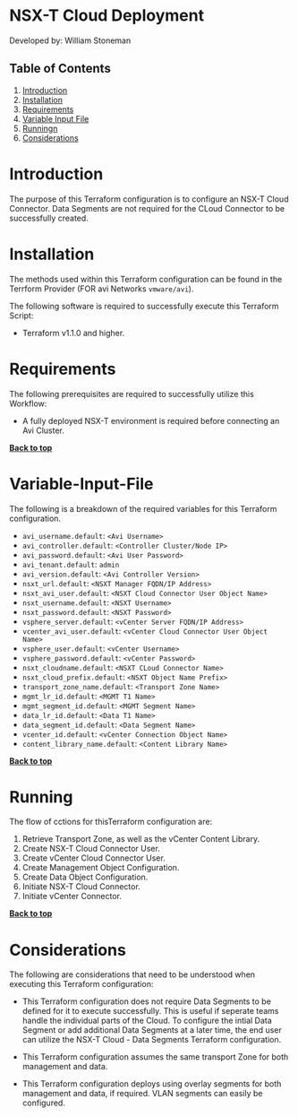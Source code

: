 # NSX-T Cloud Deployment

Developed by: William Stoneman  

## Table of Contents
1.	[Introduction](#Introduction)
1.	[Installation](#Installation)
1.	[Requirements](#Requirements)
1.	[Variable Input File](#Variable-Input-File)
1.	[Runningn](#Running)
1.	[Considerations](#Considerations)

# Introduction

The purpose of this Terraform configuration is to configure an NSX-T Cloud Connector. Data Segments are not required for the CLoud Connector to be successfully created.

# Installation

The methods used within this Terraform configuration can be found in the Terrform Provider (FOR avi Networks `vmware/avi`). 

The following software is required to successfully execute this Terraform Script:
- Terraform v1.1.0 and higher.

# Requirements

The following prerequisites are required to successfully utilize this Workflow:

* A fully deployed NSX-T environment is required before connecting an Avi Cluster.

**[Back to top](#table-of-contents)**

# Variable-Input-File

The following is a breakdown of the required variables for this Terraform configuration.

* `avi_username.default`: `<Avi Username>`  
* `avi_controller.default`: `<Controller Cluster/Node IP>`   
* `avi_password.default`: `<Avi User Password>`   
* `avi_tenant.default`: `admin`
* `avi_version.default`: `<Avi Controller Version>`  
* `nsxt_url.default`: `<NSXT Manager FQDN/IP Address>`  
* `nsxt_avi_user.default`: `<NSXT Cloud Connector User Object Name>`  
* `nsxt_username.default`: `<NSXT Username>`  
* `nsxt_password.default`: `<NSXT Password>`  
* `vsphere_server.default`: `<vCenter Server FQDN/IP Address>`  
* `vcenter_avi_user.default`: `<vCenter Cloud Connector User Object Name>`  
* `vsphere_user.default`: `<vCenter Username>`  
* `vsphere_password.default`: `<vCenter Password>`  
* `nsxt_cloudname.default`: `<NSXT CLoud Connector Name>`  
* `nsxt_cloud_prefix.default`: `<NSXT Object Name Prefix>`  
* `transport_zone_name.default`: `<Transport Zone Name>`  
* `mgmt_lr_id.default`: `<MGMT T1 Name>`  
* `mgmt_segment_id.default`: `<MGMT Segment Name>`  
* `data_lr_id.default`: `<Data T1 Name>`  
* `data_segment_id.default`: `<Data Segment Name>`  
* `vcenter_id.default`: `<vCenter Connection Object Name>`  
* `content_library_name.default`: `<Content Library Name>`  

**[Back to top](#table-of-contents)**

# Running

The flow of cctions for thisTerraform configuration are:

1. Retrieve Transport Zone, as well as the vCenter Content Library.
2. Create NSX-T Cloud Connector User.
3. Create vCenter Cloud Connector User.
4. Create Management Object Configuration.
5. Create Data Object Configuration.
6. Initiate NSX-T Cloud Connector.
7. Initiate vCenter Connector.

**[Back to top](#table-of-contents)**

# Considerations

The following are considerations that need to be understood when executing this Terraform configuration:

* This Terraform configuration does not require Data Segments to be defined for it to execute successfully. This is useful if seperate teams handle the individual parts of the Cloud. To configure the intial Data Segment or add additional Data Segments at a later time, the end user can utilize the NSX-T Cloud - Data Segments Terraform configuration.

* This Terraform configuration assumes the same transport Zone for both management and data.

* This Terraform configuration deploys using overlay segments for both management and data, if required. VLAN segments can easily be configured.
